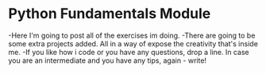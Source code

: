 # Python Fundamentals Module

-Here I'm going to post all of the exercises
im doing.
-There are going to be some extra projects
added. All in a way of expose the creativity
that's inside me.
-If you like how i code or you have any
questions, drop a line. In case you are 
an intermediate and you have any tips,
again - write!

